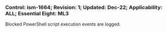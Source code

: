 ### Control: ism-1664; Revision: 1; Updated: Dec-22; Applicability: ALL; Essential Eight: ML3
<p>Blocked PowerShell script execution events are logged.</p>